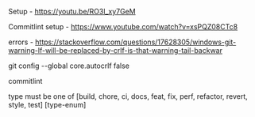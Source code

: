 Setup - https://youtu.be/RO3l_xy7GeM

Commitlint setup - https://www.youtube.com/watch?v=xsPQZ08CTc8

errors - https://stackoverflow.com/questions/17628305/windows-git-warning-lf-will-be-replaced-by-crlf-is-that-warning-tail-backwar

git config --global core.autocrlf false

commitlint

type must be one of [build, chore, ci, docs, feat, fix, perf, refactor, revert, style, test] [type-enum]

